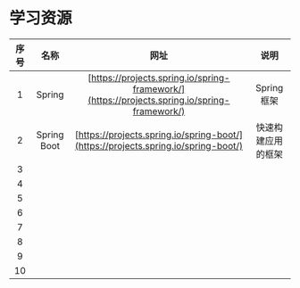 # 学习资源

|序号|名称|网址|说明|
|:---:|:---:|:---:|:---:|
|1|Spring|[https://projects.spring.io/spring-framework/](https://projects.spring.io/spring-framework/)|Spring框架|
|2|Spring Boot|[https://projects.spring.io/spring-boot/](https://projects.spring.io/spring-boot/)|快速构建应用的框架|
|3||||
|4||||
|5||||
|6||||
|7||||
|8||||
|9||||
|10||||